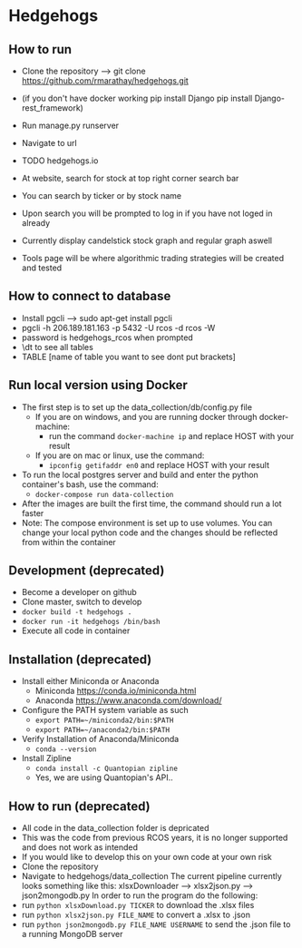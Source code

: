 # Hedgehogs
## How to run
* Clone the repository --> git clone https://github.com/rmarathay/hedgehogs.git  
* (if you don't have docker working pip install Django pip install Django-rest_framework)
* Run manage.py runserver 
* Navigate to url
* TODO hedgehogs.io

* At website, search for stock at top right corner search bar
* You can search by ticker or by stock name
* Upon search you will be prompted to log in if you have not loged in already 
* Currently display candelstick stock graph and regular graph aswell
* Tools page will be where algorithmic trading strategies will be created and tested 


## How to connect to database
* Install pgcli --> sudo apt-get install pgcli
* pgcli -h 206.189.181.163 -p 5432 -U rcos -d rcos -W
* password is hedgehogs_rcos when prompted
* \dt to see all tables
* TABLE [name of table you want to see dont put brackets]


## Run local version using Docker
* The first step is to set up the data_collection/db/config.py file
  * If you are on windows, and you are running docker through docker-machine:
    * run the command `docker-machine ip` and replace HOST with your result
  * If you are on mac or linux, use the command:
    * `ipconfig getifaddr en0` and replace HOST with your result
* To run the local postgres server and build and enter the python container's bash, use the command:
  * `docker-compose run data-collection`
* After the images are built the first time, the command should run a lot faster
* Note: The compose environment is set up to use volumes. You can change your local python code and the changes should be reflected from within the container

## Development (deprecated)
* Become a developer on github
* Clone master, switch to develop
* `docker build -t hedgehogs .`
* `docker run -it hedgehogs /bin/bash`
* Execute all code in container

## Installation (deprecated)
* Install either Miniconda or Anaconda
  * Miniconda https://conda.io/miniconda.html
  * Anaconda https://www.anaconda.com/download/
* Configure the PATH system variable as such
  * `export PATH=~/miniconda2/bin:$PATH`
  * `export PATH=~/anaconda2/bin:$PATH`
* Verify Installation of Anaconda/Miniconda
  * `conda --version`
* Install Zipline
  * `conda install -c Quantopian zipline`
  * Yes, we are using Quantopian's API..


## How to run (deprecated)
* All code in the data_collection folder is depricated
* This was the code from previous RCOS years, it is no longer supported and does not work as intended
* If you would like to develop this on your own code at your own risk
* Clone the repository
* Navigate to hedgehogs/data_collection
The current pipeline currently looks something like this:
  xlsxDownloader --> xlsx2json.py --> json2mongodb.py
In order to run the program do the following:
* run `python xlsxDownload.py TICKER` to download the .xlsx files
* run `python xlsx2json.py FILE_NAME` to convert a .xlsx to .json
* run `python json2mongodb.py FILE_NAME USERNAME` to send the .json file to a running MongoDB server
